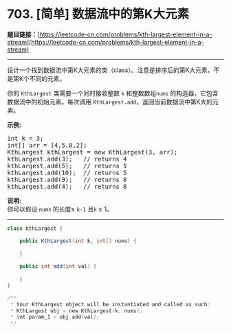 # 703. [简单] 数据流中的第K大元素

**题目链接：**[https://leetcode-cn.com/problems/kth-largest-element-in-a-stream](https://leetcode-cn.com/problems/kth-largest-element-in-a-stream)

---

<div class="content__1Y2H">
 <div class="notranslate">
  <p>设计一个找到数据流中第K大元素的类（class）。注意是排序后的第K大元素，不是第K个不同的元素。</p> 
  <p>你的&nbsp;<code>KthLargest</code>&nbsp;类需要一个同时接收整数&nbsp;<code>k</code> 和整数数组<code>nums</code>&nbsp;的构造器，它包含数据流中的初始元素。每次调用&nbsp;<code>KthLargest.add</code>，返回当前数据流中第K大的元素。</p> 
  <p><strong>示例:</strong></p> 
  <pre class="language-text">int k = 3;
int[] arr = [4,5,8,2];
KthLargest kthLargest = new KthLargest(3, arr);
kthLargest.add(3);&nbsp; &nbsp;// returns 4
kthLargest.add(5);&nbsp; &nbsp;// returns 5
kthLargest.add(10);&nbsp; // returns 5
kthLargest.add(9);&nbsp; &nbsp;// returns 8
kthLargest.add(4);&nbsp; &nbsp;// returns 8
</pre> 
  <p><strong>说明: </strong><br> 你可以假设&nbsp;<code>nums</code>&nbsp;的长度≥&nbsp;<code>k-1</code>&nbsp;且<code>k</code> ≥&nbsp;1。</p> 
 </div>
</div>

---

```java
class KthLargest {

    public KthLargest(int k, int[] nums) {
        
    }
    
    public int add(int val) {
        
    }
}

/**
 * Your KthLargest object will be instantiated and called as such:
 * KthLargest obj = new KthLargest(k, nums);
 * int param_1 = obj.add(val);
 */
```